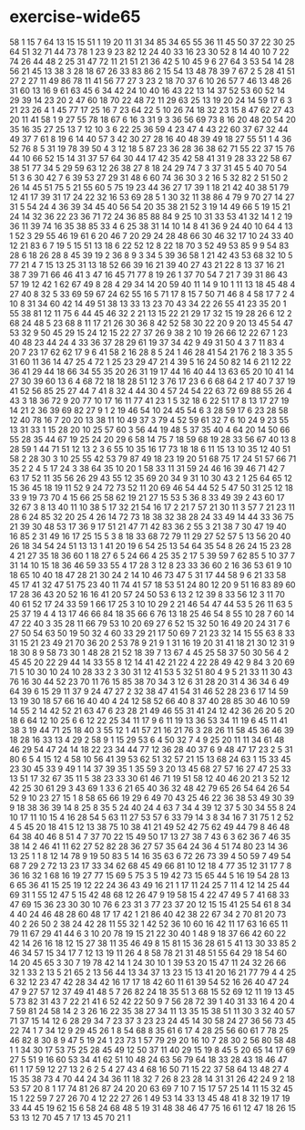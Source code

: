# exercise-wide65
58
1
15
7
64
13
15
15
51
1
19
20
11
31
34
85
34
65
55
36
11
45
50
37
22
30
25
64
51
32
71
44
73
78
1
23
9
23
82
12
24
40
33
16
23
30
52
8
14
40
10
7
22
74
26
44
48
2
25
31
47
72
11
21
51
21
36
42
5
10
45
9
6
27
64
3
53
54
14
28
56
21
45
13
38
3
28
18
67
26
33
83
86
2
15
54
13
48
78
39
7
67
2
5
28
41
51
27
2
27
11
49
86
78
11
41
56
77
27
3
23
2
18
70
37
6
10
26
57
7
46
13
48
26
31
60
13
16
9
61
63
45
6
34
42
24
10
40
16
43
22
13
14
37
52
53
60
52
14
29
39
14
23
20
2
47
60
18
70
22
48
72
11
29
63
25
13
19
20
24
14
59
17
6
3
21
23
26
4
1
45
77
17
25
16
7
23
64
22
5
10
26
74
18
32
23
15
8
47
62
27
43
20
11
41
58
1
9
27
55
78
18
67
6
16
3
31
9
3
36
56
69
73
8
16
20
48
20
54
20
35
16
35
27
25
13
7
12
10
3
6
22
25
36
59
4
23
47
4
43
22
60
37
67
32
44
49
37
7
61
8
19
6
14
40
57
3
42
30
27
28
16
40
48
39
49
18
27
55
51
1
4
36
52
76
8
5
31
19
78
39
50
4
3
12
18
5
87
23
36
28
36
38
62
71
55
22
37
15
76
44
10
66
52
15
14
31
37
57
64
30
44
17
42
35
42
58
41
31
9
28
33
22
58
67
38
51
77
34
5
29
59
63
12
26
38
27
8
18
24
29
74
7
3
37
31
45
5
40
70
54
51
3
6
30
42
7
6
39
53
27
29
31
48
6
60
74
36
30
3
2
16
5
32
82
2
51
50
2
26
14
45
51
75
5
21
55
60
5
75
19
23
44
36
27
17
39
1
18
21
42
40
38
51
79
12
41
17
39
31
17
24
22
32
16
53
69
28
5
1
30
32
11
38
86
4
79
9
70
27
14
27
31
5
54
24
4
36
39
34
45
40
56
54
20
35
38
21
52
3
19
14
49
66
5
19
15
21
24
14
32
36
22
23
36
71
72
24
36
85
88
84
9
25
10
31
33
53
41
32
14
1
2
19
36
11
39
74
16
35
38
85
33
4
6
25
38
31
14
10
14
8
41
36
9
24
40
10
64
4
13
1
52
3
29
55
46
19
61
6
20
46
7
20
29
24
28
48
66
30
46
32
17
10
24
33
40
12
21
83
6
7
19
5
15
51
13
18
6
22
52
12
8
22
18
70
3
52
49
53
85
9
9
54
83
28
6
18
26
28
8
45
39
19
2
36
8
9
3
34
5
39
36
58
1
21
42
43
53
68
32
10
5
77
21
4
7
15
13
25
31
13
18
52
66
39
16
21
39
40
27
43
21
22
8
13
37
16
21
38
7
39
71
66
46
41
3
47
16
45
71
77
8
19
26
1
37
70
54
7
21
7
39
31
86
43
57
19
12
42
1
62
67
49
8
28
4
29
34
14
20
59
40
11
14
9
10
1
11
13
18
45
48
4
27
40
8
32
5
33
69
59
67
24
62
55
16
5
71
17
8
15
7
50
71
46
8
4
58
17
7
2
4
10
8
31
34
60
42
14
49
51
38
13
33
13
23
70
43
34
22
26
55
41
23
35
20
1
55
38
81
12
11
75
6
44
45
46
32
2
21
13
15
22
21
29
17
32
15
19
28
26
6
12
2
68
24
48
5
23
68
8
11
17
21
26
30
36
8
42
52
58
30
22
20
9
20
13
45
54
47
53
32
9
50
45
29
15
24
12
15
22
27
37
26
9
38
2
10
19
26
66
12
22
67
1
23
40
48
23
44
24
4
33
36
37
28
29
61
19
37
34
42
9
49
31
50
4
3
7
11
83
4
20
7
23
17
62
62
17
9
6
41
58
2
16
28
8
5
24
1
46
28
41
54
21
76
2
18
3
35
5
31
60
11
36
14
47
25
4
72
1
25
23
29
47
21
4
39
5
16
24
50
82
14
6
21
12
22
36
41
29
44
18
66
34
55
35
20
26
31
19
17
44
16
40
44
13
63
65
20
10
41
14
27
30
39
60
13
6
4
68
72
18
18
28
51
12
3
76
17
23
6
6
68
64
2
17
40
7
37
19
41
52
56
85
25
27
44
7
41
8
32
4
44
30
4
57
24
54
22
63
72
69
88
55
26
4
43
3
18
36
72
9
20
77
10
17
16
11
77
41
23
1
5
32
18
6
22
51
17
8
13
17
27
19
14
21
2
36
39
69
82
27
9
1
2
19
46
54
10
24
45
54
6
3
28
59
17
6
23
28
58
12
40
78
16
7
20
20
13
38
11
10
49
37
3
79
4
52
59
61
32
7
6
10
24
9
23
55
13
31
33
1
15
28
20
10
25
57
60
3
56
44
19
48
5
37
35
40
4
64
20
14
50
66
55
28
35
44
67
19
25
24
20
29
6
58
14
75
7
18
59
68
19
28
33
56
67
40
13
8
28
59
1
44
71
51
12
13
2
3
6
55
10
35
16
17
73
18
18
6
11
15
13
10
35
12
40
51
58
2
28
30
3
10
25
55
42
53
79
87
49
18
23
19
20
51
68
75
17
24
51
57
66
71
35
2
2
4
5
17
24
3
38
64
35
10
20
1
58
33
11
31
59
24
46
16
39
46
71
42
7
63
17
52
11
35
56
26
29
43
55
12
35
69
20
34
9
31
10
30
43
2
1
25
64
65
12
15
36
45
18
19
11
52
9
24
72
73
52
11
20
69
46
54
44
52
5
47
50
31
25
12
18
33
9
19
73
70
4
15
66
25
58
62
19
21
27
15
53
5
36
8
33
49
39
2
43
60
17
32
67
3
8
13
40
11
10
38
5
17
32
21
54
16
17
2
21
7
57
21
30
11
3
57
7
21
23
11
28
6
24
85
32
20
25
4
26
14
72
73
18
38
32
38
28
24
33
49
14
44
33
36
75
21
39
30
48
53
17
36
9
17
51
21
47
71
42
83
36
2
55
3
21
38
7
30
47
19
40
16
85
2
31
49
16
17
25
15
5
3
8
18
33
68
72
79
11
29
27
52
57
5
13
56
20
40
26
18
34
54
24
51
13
13
1
41
20
19
6
54
25
13
54
64
35
54
8
26
24
15
23
28
4
21
27
35
18
36
60
1
18
27
6
5
24
66
4
25
35
2
17
5
39
59
7
62
85
5
10
37
7
31
14
10
15
18
36
46
59
33
55
4
17
28
3
12
8
23
33
36
60
2
16
36
53
61
9
10
18
65
10
40
18
47
28
21
30
24
2
14
10
46
73
47
5
31
17
44
58
9
6
21
33
58
45
17
41
32
47
51
75
23
40
11
74
41
57
18
53
51
24
80
12
20
9
51
16
83
89
60
17
28
36
43
20
52
16
16
41
20
57
24
50
53
6
13
2
12
39
8
33
56
12
3
11
70
40
61
52
17
24
33
59
1
66
17
25
3
10
10
29
2
21
46
54
47
44
53
5
26
11
63
5
25
37
19
4
4
13
17
46
66
84
18
35
66
6
76
13
18
25
46
54
8
55
10
28
7
60
14
47
22
40
3
35
28
11
66
79
53
10
20
69
27
6
52
15
32
50
16
49
20
24
31
7
6
27
50
54
63
50
19
50
32
4
60
33
29
21
17
50
69
7
21
23
32
14
15
55
63
8
33
31
15
21
23
49
21
70
36
20
2
53
78
9
21
9
1
31
16
19
20
31
41
18
21
30
12
31
9
18
30
8
9
58
73
30
1
48
28
21
52
18
39
7
13
67
4
45
25
58
37
50
30
56
4
2
45
45
20
22
29
44
14
33
55
8
12
14
41
42
21
22
4
22
28
49
42
9
84
3
20
69
71
5
10
30
10
24
10
28
33
2
3
30
31
12
41
53
5
32
51
80
4
9
5
21
33
11
30
43
76
16
30
44
52
23
70
11
76
15
85
38
70
34
3
12
6
31
28
20
31
4
36
34
6
49
64
39
6
15
29
11
37
9
24
47
27
2
32
38
47
41
54
31
46
52
28
23
6
17
14
59
13
19
30
18
57
66
16
40
40
4
24
12
58
52
66
40
8
37
40
28
85
30
46
10
59
14
55
2
14
42
52
21
63
47
6
23
28
21
49
46
55
31
41
24
12
42
36
26
20
5
20
18
6
64
12
10
25
6
6
12
22
25
34
11
17
9
6
11
19
13
36
53
34
11
19
6
45
11
41
38
3
19
44
71
25
18
40
3
55
12
1
41
57
21
16
21
76
3
28
26
11
58
45
36
46
39
18
28
16
33
13
4
29
2
58
9
1
15
29
53
6
4
50
32
7
4
9
25
20
11
11
34
61
48
46
29
54
47
24
14
18
22
23
34
44
77
12
36
28
40
37
6
9
48
47
17
23
2
5
31
80
6
5
4
15
12
4
58
10
56
41
39
53
62
51
32
57
21
15
13
68
24
63
1
15
33
45
23
30
45
33
9
49
1
14
37
39
35
1
35
59
3
20
13
45
68
27
57
16
27
47
25
33
13
51
17
32
67
35
11
5
38
23
33
30
61
46
71
19
51
58
12
40
46
20
21
3
52
12
42
25
30
61
29
3
43
69
1
33
6
21
65
40
36
32
48
42
79
65
26
54
64
26
54
52
9
10
23
27
15
1
8
58
65
66
19
29
6
49
70
43
25
46
22
36
38
53
49
30
39
9
18
38
36
39
14
8
25
8
35
5
24
40
24
4
63
7
34
4
39
12
37
5
30
34
55
8
24
10
17
11
10
15
4
16
28
54
5
63
11
27
53
57
6
33
79
14
3
8
34
16
7
31
75
1
2
52
4
5
45
20
18
41
5
12
13
38
75
10
38
41
21
49
52
42
75
62
49
44
79
8
46
48
64
38
40
46
8
51
4
7
37
70
22
15
49
50
17
13
27
38
7
43
6
3
62
36
7
46
35
38
14
2
46
41
11
62
27
52
82
28
36
27
57
35
64
24
36
4
51
74
80
23
14
36
13
25
1
1
8
12
14
78
9
19
50
83
5
14
16
35
63
6
72
26
73
39
4
50
59
7
49
54
68
7
29
2
72
13
23
17
33
34
62
68
45
49
66
81
10
12
18
4
77
35
12
31
17
7
8
36
16
32
1
68
16
19
27
77
15
69
5
75
3
5
19
42
73
15
65
44
5
16
19
54
28
13
6
65
36
41
15
25
19
12
22
24
36
43
49
16
21
1
17
11
24
25
7
11
4
12
14
25
44
69
31
1
55
12
47
5
15
42
48
68
12
26
47
9
19
58
15
4
22
47
49
5
7
41
68
33
47
69
15
36
23
30
30
10
76
6
23
31
3
77
23
37
20
12
15
15
41
25
54
61
8
34
4
40
24
46
48
28
60
48
17
17
42
1
21
86
40
42
38
22
67
34
2
70
81
20
73
40
2
26
50
2
38
24
42
28
11
55
32
1
42
52
36
10
60
16
42
11
17
63
16
65
11
79
11
67
29
41
44
6
3
10
20
78
19
15
21
22
30
40
1
48
9
18
37
66
42
60
22
42
14
26
16
18
12
15
27
38
11
35
46
49
8
15
81
15
36
28
61
5
41
13
30
33
85
2
46
34
57
15
34
17
7
12
13
19
11
26
4
8
58
78
21
31
48
51
55
64
29
18
54
60
14
20
45
65
3
30
7
19
78
42
14
1
24
30
10
1
39
53
20
15
47
11
24
32
26
66
32
1
33
2
13
5
21
65
2
13
56
44
13
34
37
13
23
15
13
41
20
16
21
77
79
4
4
25
6
32
12
23
47
42
28
34
42
16
17
17
18
42
60
11
61
39
54
52
16
26
40
47
24
47
9
27
57
12
37
49
41
48
5
7
26
82
24
18
35
51
3
68
15
52
69
12
11
19
13
45
5
73
82
31
43
7
22
21
41
6
52
42
22
50
9
7
56
28
72
39
1
40
31
33
16
4
20
4
7
59
81
24
58
14
2
3
26
16
22
35
38
27
34
11
13
35
15
38
51
11
30
3
32
40
57
71
37
15
14
12
6
28
29
34
7
23
37
3
23
23
24
45
14
30
58
24
27
36
56
73
45
22
74
1
7
34
12
9
29
45
26
1
8
54
68
8
35
61
6
17
4
28
25
56
60
61
7
78
25
46
82
8
30
8
9
47
5
19
24
1
23
73
1
57
79
29
20
16
10
7
28
30
2
56
80
58
48
1
1
34
30
17
53
75
25
28
45
49
12
50
37
11
40
29
15
19
8
45
5
20
65
14
17
69
27
5
51
9
16
60
53
34
41
62
51
10
48
24
63
56
79
64
18
33
28
43
18
46
47
61
1
17
59
12
27
13
2
6
2
5
4
27
43
4
68
16
50
71
15
22
37
58
64
13
48
27
4
15
35
38
73
4
70
44
24
34
36
11
18
32
7
26
8
23
28
14
31
31
26
42
24
9
2
18
53
57
20
8
1
17
74
81
26
87
24
20
20
63
69
7
10
7
15
17
57
25
14
11
15
32
45
15
1
22
59
7
27
26
70
4
12
22
27
26
1
49
53
14
33
13
45
48
41
8
32
19
17
19
33
44
45
19
62
15
6
58
24
68
48
5
19
31
48
38
46
47
75
16
61
12
47
18
26
15
53
13
12
70
45
7
17
13
45
70
21
1
